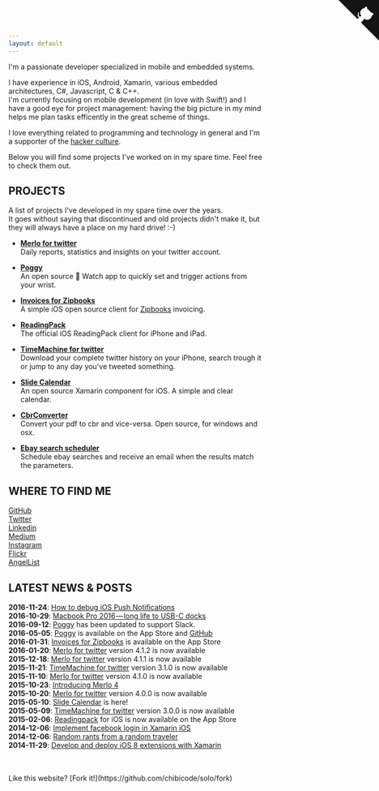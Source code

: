 ```yaml
---
layout: default
---
```


I'm a passionate developer specialized in mobile and embedded systems.  
 
I have experience in iOS, Android, Xamarin, various embedded architectures, C#, Javascript, C & C++.  
I'm currently focusing on mobile development (in love with Swift!) and I have a good eye for project management: having the big picture in my mind helps me plan tasks efficently in the great scheme of things.  

I love everything related to programming and technology in general and I'm a supporter of the [hacker culture](https://en.wikipedia.org/wiki/Hacker_culture). 

Below you will find some projects I've worked on in my spare time. Feel free to check them out.    
     
## PROJECTS 
A list of projects I've developed in my spare time over the years.  
It goes without saying that discontinued and old projects didn't make it, but they will always have a place on my hard drive! :-)

* **[Merlo for twitter](http://www.merloapp.com)**  
Daily reports, statistics and insights on your twitter account.   

* **[Poggy](https://github.com/xeo-it/poggy)**  
An open source  Watch app to quickly set and trigger actions from your wrist.  

* **[Invoices for Zipbooks](https://github.com/xeo-it/zipbooks-invoices-swift)**  
A simple iOS open source client for [Zipbooks](http://www.zipbooks.com) invoicing.  

* **[ReadingPack](http://www.readingpack.com/ios)**  
The official iOS ReadingPack client for iPhone and iPad.  

* **[TimeMachine for twitter](https://itunes.apple.com/us/app/tweet-time-machine-2/id832124891?ls=1&mt=8&at=1001lpzu)**  
Download your complete twitter history on your iPhone, search trough it or jump to any day you've tweeted something.  

* **[Slide Calendar](https://github.com/xeo-it/slide-calendar)**  
An open source Xamarin component for iOS. A simple and clear calendar.  

* **[CbrConverter](https://github.com/xeo-it/cbr-converter)**  
Convert your pdf to cbr and vice-versa. Open source, for windows and osx.  

* **[Ebay search scheduler](http://www.frapps.net/ebay-search-scheduler/)**  
Schedule ebay searches and receive an email when the results match the parameters.  

## WHERE TO FIND ME
[GitHub](https://github.com/xeo-it)  
[Twitter](http://www.twitter.com/xeo_it)  
[Linkedin](https://www.linkedin.com/in/francescopretelli)  
[Medium](https://medium.com/@xeo_it)  
[Instagram](https://www.instagram.com/xeo_it/)  
[Flickr](https://www.flickr.com/photos/francesco-pretelli/)  
[AngelList](https://angel.co/francesco-pretelli)  

## LATEST NEWS & POSTS  
**2016-11-24**: [How to debug iOS Push Notifications](https://medium.com/@xeo_it/how-to-debug-ios-push-notifications-33b0b209bdf3#.2nlgaddjs)  
**2016-10-29**: [Macbook Pro 2016 — long life to USB-C docks](https://medium.com/@xeo_it/macbook-pro-2016-long-life-to-usb-c-docks-e3b5ec99de15#.2pf010hg8)  
**2016-09-12**: [Poggy](https://itunes.apple.com/us/app/poggy-text-quickly/id1109936777?ls=1&mt=8&at=1001lpzu) has been updated to support Slack.   
**2016-05-05**: [Poggy](https://itunes.apple.com/us/app/poggy-text-quickly/id1109936777?ls=1&mt=8&at=1001lpzu) is available on the App Store and [GitHub](https://github.com/xeo-it/poggy)  
**2016-01-31**: [Invoices for Zipbooks](https://itunes.apple.com/us/app/invoices-for-zipbooks/id1078032966?ls=1&mt=8&at=1001lpzu) is available on the App Store  
**2016-01-20**: [Merlo for twitter](http://www.merloapp.com) version 4.1.2 is now available  
**2015-12-18**: [Merlo for twitter](http://www.merloapp.com) version 4.1.1 is now available   
**2015-11-21**: [TimeMachine for twitter](https://itunes.apple.com/us/app/tweet-time-machine-2/id832124891?ls=1&mt=8&at=1001lpzu) version 3.1.0 is now available   
**2015-11-10**: [Merlo for twitter](http://www.merloapp.com) version 4.1.0 is now available  
**2015-10-23**: [Introducing Merlo 4](https://medium.com/@xeo_it/introducing-merlo-4-ee492e4f089#.6t8jr192a)   
**2015-10-20**: [Merlo for twitter](http://www.merloapp.com) version 4.0.0 is now available  
**2015-05-10**: [Slide Calendar](https://github.com/xeo-it/slide-calendar) is here!  
**2015-05-09**: [TimeMachine for twitter](https://itunes.apple.com/us/app/tweet-time-machine-2/id832124891?ls=1&mt=8&at=1001lpzu) version 3.0.0 is now available    
**2015-02-06**: [Readingpack](https://www.readingpack.com/ios) for iOS is now available on the App Store  
**2014-12-06**: [Implement facebook login in Xamarin iOS](http://www.frapps.net/implement-facebook-login-in-xamarin-ios/)  
**2014-12-06**: [Random rants from a random traveler](https://medium.com/@xeo_it/random-rants-from-a-random-traveller-572a477bfcd7#.a1ihnrmr1)  
**2014-11-29**: [Develop and deploy iOS 8 extensions with Xamarin](https://medium.com/@xeo_it/develop-and-deploy-ios8-extensions-with-xamarin-walkthrough-1b059a03e861#.a17c8how2)   

<br>
<br>
Like this website? [Fork it!](https://github.com/chibicode/solo/fork)

<a href="https://github.com/xeo-it" class="github-corner"><svg width="80" height="80" viewBox="0 0 250 250" style="fill:#151513; color:#fff; position: absolute; top: 0; border: 0; right: 0;"><path d="M0,0 L115,115 L130,115 L142,142 L250,250 L250,0 Z"></path><path d="M128.3,109.0 C113.8,99.7 119.0,89.6 119.0,89.6 C122.0,82.7 120.5,78.6 120.5,78.6 C119.2,72.0 123.4,76.3 123.4,76.3 C127.3,80.9 125.5,87.3 125.5,87.3 C122.9,97.6 130.6,101.9 134.4,103.2" fill="currentColor" style="transform-origin: 130px 106px;" class="octo-arm"></path><path d="M115.0,115.0 C114.9,115.1 118.7,116.5 119.8,115.4 L133.7,101.6 C136.9,99.2 139.9,98.4 142.2,98.6 C133.8,88.0 127.5,74.4 143.8,58.0 C148.5,53.4 154.0,51.2 159.7,51.0 C160.3,49.4 163.2,43.6 171.4,40.1 C171.4,40.1 176.1,42.5 178.8,56.2 C183.1,58.6 187.2,61.8 190.9,65.4 C194.5,69.0 197.7,73.2 200.1,77.6 C213.8,80.2 216.3,84.9 216.3,84.9 C212.7,93.1 206.9,96.0 205.4,96.6 C205.1,102.4 203.0,107.8 198.3,112.5 C181.9,128.9 168.3,122.5 157.7,114.1 C157.9,116.9 156.7,120.9 152.7,124.9 L141.0,136.5 C139.8,137.7 141.6,141.9 141.8,141.8 Z" fill="currentColor" class="octo-body"></path></svg></a><style>.github-corner:hover .octo-arm{animation:octocat-wave 560ms ease-in-out}@keyframes octocat-wave{0%,100%{transform:rotate(0)}20%,60%{transform:rotate(-25deg)}40%,80%{transform:rotate(10deg)}}@media (max-width:500px){.github-corner:hover .octo-arm{animation:none}.github-corner .octo-arm{animation:octocat-wave 560ms ease-in-out}}</style>
